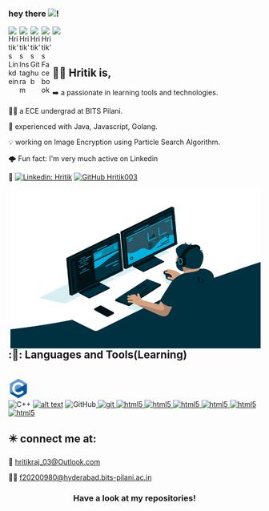 ### hey there <img src="https://media.giphy.com/media/hvRJCLFzcasrR4ia7z/giphy.gif" width="0.5rem">! 

<a href="https://www.linkedin.com/in/hritik-raj-chanda-08176920a/https://www.linkedin.com/in/hritik-raj-chanda-08176920a/">
  <img align="left" alt="Hritik's Linkdein" width="22px" src="https://cdn.jsdelivr.net/npm/simple-icons@v3/icons/linkedin.svg" />
</a>
<a href="https://instagram.com/_hey.harmony_/">
  <img align="left" alt="Hritik's Instagram" width="22px" src="https://cdn.jsdelivr.net/npm/simple-icons@v3/icons/instagram.svg" />
</a>
<a href="https://github.com/Hritik003">
  <img align="left" alt="Hritik's Github" width="22px" src="https://cdn.jsdelivr.net/npm/simple-icons@v3/icons/github.svg" />
</a>
<a href="https://www.facebook.com/profile.php?id=100057409264628">
  <img align="left" alt="Hritik's Facebook" width="22px" src="https://cdn.jsdelivr.net/npm/simple-icons@v3/icons/facebook.svg" />
</a>

![](https://visitor-badge.glitch.me/badge?page_id=Hritik003.Hritik003)

<br />


##  :man_technologist: Hritik is, 

➡️  a passionate in learning tools and technologies. 

👨‍🦱  a ECE undergrad at BITS Pilani.

🔭 experienced with Java, Javascript, Golang.

💡  working on Image Encryption using Particle Search Algorithm.

🌩️ Fun fact: I'm very much active on Linkedin

:bow: 
[![Linkedin: Hritik](https://img.shields.io/badge/-Hritik-blue?style=flat-square&logo=Linkedin&logoColor=white&link=https://www.linkedin.com/in/hritik-raj-chanda-08176920a/)](https://www.linkedin.com/in/hritik-raj-chanda-08176920a/)
[![GitHub Hritik003](https://img.shields.io/github/followers/Hritik003?label=follow&style=social)](https://github.com/Hritik003)




<img align="right" alt="GIF" src="https://github.com/Hritik003/Hritik003/blob/main/code.gif?raw=true" width="500" height="320" />
 
 ## :💬: Languages and Tools(Learning)

<code><a> <img src="https://raw.githubusercontent.com/devicons/devicon/master/icons/c/c-original.svg" alt="c" width="40" height="40"/> </a></code>
![C++](https://img.shields.io/badge/C%2B%2B-00599C?style=for-the-badge&logo=c%2B%2B&logoColor=white)
<a href="https://www.java.com/en/"> ![alt text](https://img.shields.io/badge/Java-ED8B00?style=for-the-badge&logo=java&logoColor=white)</a>
![GitHub](https://img.shields.io/badge/-GitHub-181717?style=for-the-badge&logo=github)<a href="https://git-scm.com/" target="_blank"> <img src="https://www.vectorlogo.zone/logos/git-scm/git-scm-icon.svg" alt="git" width="40" height="40"/> </a> <a href="https://www.w3.org/html/" target="_blank"> <img src="https://cdn-icons-png.flaticon.com/512/732/732190.png" alt="html5" width="40" height="40"/> </a> <a href="https://www.w3.org/html/" target="_blank"> <img src="https://cdn-icons-png.flaticon.com/512/174/174854.png" alt="html5" width="40" height="40"/> </a> <a href="https://www.w3.org/html/" target="_blank"> <img src="https://i0.wp.com/theicom.org/wp-content/uploads/2016/03/js-logo.png?resize=300%2C300&ssl=1" alt="html5" width="40" height="40"/> </a> <a href="https://www.w3.org/html/" target="_blank"> <img src="https://cdn-icons-png.flaticon.com/512/5968/5968672.png" alt="html5" width="40" height="40"/> </a> <a href="https://www.w3.org/html/" target="_blank"> <img src="https://www.interviewbit.com/blog/wp-content/uploads/2021/10/jquery-logo-vertical_large_square.png" alt="html5" width="40" height="40"/> </a> <a href="/?s_tid=gn_logo" class="svg_link navbar-brand" tabindex="3">
<img src="https://in.mathworks.com/etc.clientlibs/mathworks/clientlibs/customer-ui/templates/common/resources/images/pic-header-mathworks-logo.20221030234646672.svg" alt="html5" width="150" height="40"/></a>


## ✴️ connect me at:

💼 hritikraj_03@Outlook.com

👨‍💼 f20200980@hyderabad.bits-pilani.ac.in




<div align="center">

### Have a look at my repositories!

</div>
